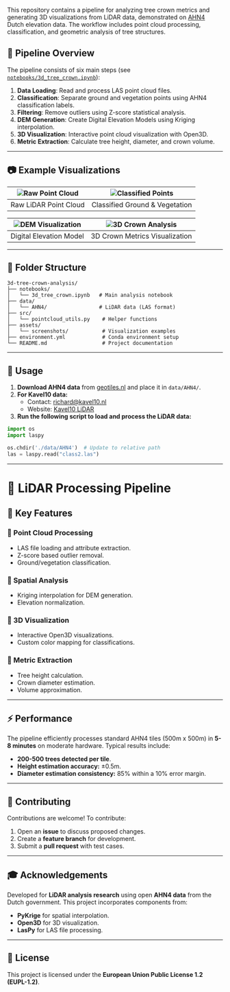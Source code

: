 This repository contains a pipeline for analyzing tree crown metrics and generating 3D visualizations from LiDAR data, demonstrated on [AHN4](https://www.ahn.nl/) Dutch elevation data. The workflow includes point cloud processing, classification, and geometric analysis of tree structures.

## 📌 Pipeline Overview

The pipeline consists of six main steps (see [`notebooks/3d_tree_crown.ipynb`](./notebooks/3d_tree_crown.ipynb)):

1. **Data Loading**: Read and process LAS point cloud files.
2. **Classification**: Separate ground and vegetation points using AHN4 classification labels.
3. **Filtering**: Remove outliers using Z-score statistical analysis.
4. **DEM Generation**: Create Digital Elevation Models using Kriging interpolation.
5. **3D Visualization**: Interactive point cloud visualization with Open3D.
6. **Metric Extraction**: Calculate tree height, diameter, and crown volume.

---

## 📷 Example Visualizations

| ![Raw Point Cloud](./assets/screenshots/raw_points.png) | ![Classified Points](./assets/screenshots/classified.png) |
|:---:|:---:|
| Raw LiDAR Point Cloud | Classified Ground & Vegetation |

| ![DEM Visualization](./assets/screenshots/dem.png) | ![3D Crown Analysis](./assets/screenshots/3d_analysis.png) |
|:---:|:---:|
| Digital Elevation Model | 3D Crown Metrics Visualization |

---

## 📂 Folder Structure

```
3d-tree-crown-analysis/
├── notebooks/
│   └── 3d_tree_crown.ipynb   # Main analysis notebook
├── data/
│   └── AHN4/                 # LiDAR data (LAS format)
├── src/
│   └── pointcloud_utils.py    # Helper functions
├── assets/
│   └── screenshots/           # Visualization examples
├── environment.yml            # Conda environment setup
└── README.md                  # Project documentation
```

---

## 🚀 Usage

1. **Download AHN4 data** from [geotiles.nl](http://geotiles.nl) and place it in `data/AHN4/`.
2. **For Kavel10 data:**
   - Contact: [richard@kavel10.nl](mailto:richard@kavel10.nl)
   - Website: [Kavel10 LiDAR](https://kavel10.nl/producten/lidar-airborne/)
3. **Run the following script to load and process the LiDAR data:**

```python
import os
import laspy

os.chdir('./data/AHN4')  # Update to relative path
las = laspy.read("class2.las")
```

---

# 🌲 LiDAR Processing Pipeline

## 🔹 Key Features

### 📌 Point Cloud Processing
- LAS file loading and attribute extraction.
- Z-score based outlier removal.
- Ground/vegetation classification.

### 📌 Spatial Analysis
- Kriging interpolation for DEM generation.
- Elevation normalization.

### 📌 3D Visualization
- Interactive Open3D visualizations.
- Custom color mapping for classifications.

### 📌 Metric Extraction
- Tree height calculation.
- Crown diameter estimation.
- Volume approximation.

---

## ⚡ Performance

The pipeline efficiently processes standard AHN4 tiles (500m x 500m) in **5-8 minutes** on moderate hardware. Typical results include:

- **200-500 trees detected per tile**.
- **Height estimation accuracy:** ±0.5m.
- **Diameter estimation consistency:** 85% within a 10% error margin.

---

## 🤝 Contributing

Contributions are welcome! To contribute:

1. Open an **issue** to discuss proposed changes.
2. Create a **feature branch** for development.
3. Submit a **pull request** with test cases.

---

## 🎓 Acknowledgements

Developed for **LiDAR analysis research** using open **AHN4 data** from the Dutch government. This project incorporates components from:

- **PyKrige** for spatial interpolation.
- **Open3D** for 3D visualization.
- **LasPy** for LAS file processing.

---

## 📜 License

This project is licensed under the **European Union Public License 1.2 (EUPL-1.2)**.
